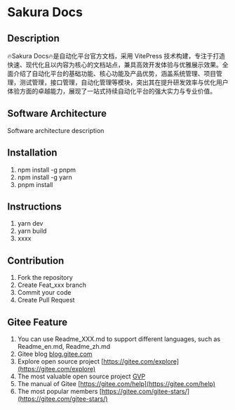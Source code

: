 # Sakura Docs

## Description

🔥Sakura Docs🔥是自动化平台官方文档，采用 VitePress 技术构建，专注于打造快速、现代化且以内容为核心的文档站点，兼具高效开发体验与优雅展示效果。全面介绍了自动化平台的基础功能、核心功能及产品优势，涵盖系统管理、项目管理，测试管理，接口管理，自动化管理等模块，突出其在提升研发效率与优化用户体验方面的卓越能力，展现了一站式持续自动化平台的强大实力与专业价值。

## Software Architecture

Software architecture description

## Installation

1. npm install -g pnpm
2. npm install -g yarn
3. pnpm install

## Instructions

1. yarn dev
2. yarn build
3. xxxx

## Contribution

1. Fork the repository
2. Create Feat_xxx branch
3. Commit your code
4. Create Pull Request

## Gitee Feature

1. You can use Readme\_XXX.md to support different languages, such as Readme\_en.md, Readme\_zh.md
2. Gitee blog [blog.gitee.com](https://blog.gitee.com)
3. Explore open source project [https://gitee.com/explore](https://gitee.com/explore)
4. The most valuable open source project [GVP](https://gitee.com/gvp)
5. The manual of Gitee [https://gitee.com/help](https://gitee.com/help)
6. The most popular members  [https://gitee.com/gitee-stars/](https://gitee.com/gitee-stars/)
